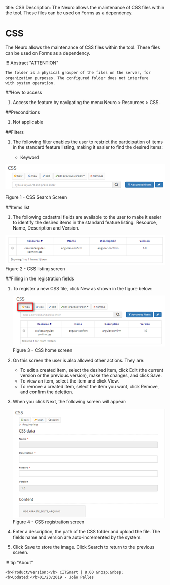 title: CSS
Description: The Neuro allows the maintenance of CSS files within the tool. These files can be used on Forms as a dependency.
# CSS

The Neuro allows the maintenance of CSS files within the tool. These files can be used on Forms as a dependency.  

!!! Abstract "ATTENTION"

    The folder is a physical grouper of the files on the server, for organization purposes. The configured folder does not interfere         with system operation.

##How to access  

1.  Access the feature by navigating the menu Neuro > Resources > CSS.  

##Preconditions  

1.  Not applicable

##Filters  

1.  The following filter enables the user to restrict the participation of items
    in the standard feature listing, making it easier to find the desired items:  

     * Keyword   

![Screenshot](images/CSS-Filters.png)  

Figure 1 - CSS Search Screen  

##Items list

1. The following cadastral fields are available to the user to make it easier to identify the desired items in the standard feature listing: Resource, Name, Description and Version.    

![Screenshot](images/CSS-Item-List.png)   
Figure 2 - CSS listing screen  

##Filling in the registration fields

1. To register a new CSS file, click New as shown in the figure below:  

    ![Screenshot](images/CSS-Filling.png)  
    Figure 3 - CSS home screen  

2. On this screen the user is also allowed other actions. They are:  
 
     - To edit a created item, select the desired item, click Edit (the current version or the previous version), make the changes, and      click Save.  
     - To view an item, select the item and click View.  
     - To remove a created item, select the item you want, click Remove, and confirm the deletion.  

3. When you click Next, the following screen will appear:  
 
    ![Screenshot](images/CSS-registration.png)   
    Figure 4 - CSS registration screen  

4. Enter a description, the path of the CSS folder and upload the file. The fields name and version are auto-incremented by the system.  
5. Click Save to store the image. Click Search to return to the previous screen.  


!!! tip "About"

    <b>Product/Version:</b> CITSmart | 8.00 &nbsp;&nbsp;
    <b>Updated:</b>01/23/2019 - João Pelles  

